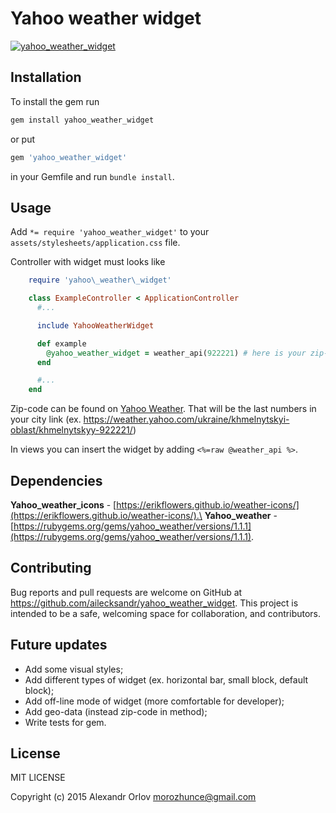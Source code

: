 # Yahoo weather widget

[![yahoo_weather_widget](https://pp.vk.me/c628226/v628226378/1f569/NJTdcjBfQ3s.jpg)](https://rubygems.org/gems/yahoo_weather_widget)

## Installation

To install the gem run 
```ruby 
gem install yahoo_weather_widget
```
or put
```ruby
gem 'yahoo_weather_widget'
```
in your Gemfile and run `bundle install`. 

## Usage

Add  `*= require 'yahoo_weather_widget'` to your `assets/stylesheets/application.css` file.

Controller with widget must looks like
```ruby
	require 'yahoo\_weather\_widget'

	class ExampleController < ApplicationController
	  #...

	  include YahooWeatherWidget

	  def example
	  	@yahoo_weather_widget = weather_api(922221) # here is your zip-code
	  end

	  #...
	end
```

Zip-code can be found on [Yahoo Weather](https://weather.yahoo.com/). That will be the last numbers in your city link
(ex. https://weather.yahoo.com/ukraine/khmelnytskyi-oblast/khmelnytskyy-922221/)

In views you can insert the widget by adding `<%=raw @weather_api %>`.

## Dependencies

**Yahoo\_weather\_icons** - [https://erikflowers.github.io/weather-icons/](https://erikflowers.github.io/weather-icons/).\
**Yahoo_weather** - [https://rubygems.org/gems/yahoo_weather/versions/1.1.1](https://rubygems.org/gems/yahoo_weather/versions/1.1.1).

## Contributing

Bug reports and pull requests are welcome on GitHub at https://github.com/ailecksandr/yahoo_weather_widget. 
This project is intended to be a safe, welcoming space for collaboration, and contributors.

## Future updates

- Add some visual styles;
- Add different types of widget (ex. horizontal bar, small block, default block);
- Add off-line mode of widget (more comfortable for developer);
- Add geo-data (instead zip-code in method);
- Write tests for gem.

## License

MIT LICENSE

Copyright (c) 2015 Alexandr Orlov <morozhunce@gmail.com>